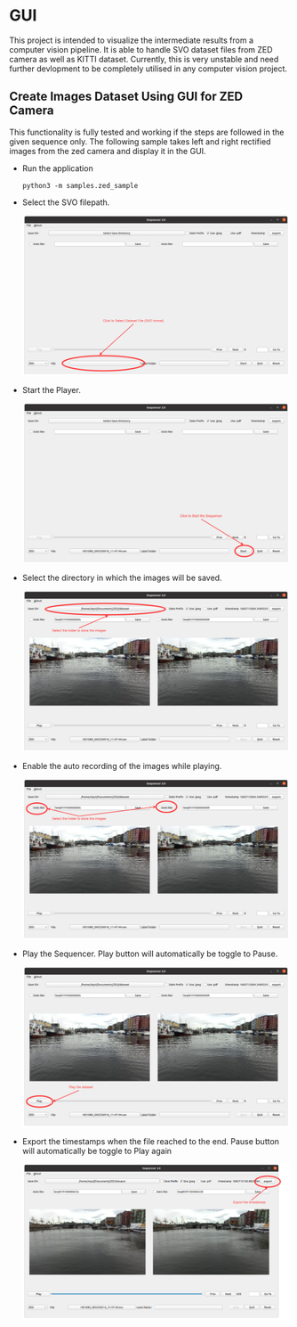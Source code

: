 # GUI
This project is intended to visualize the intermediate results from a computer vision pipeline. It is able to handle SVO dataset files from ZED camera as well as KITTI dataset. Currently, this is very unstable and need further devlopment to be completely utilised in any computer vision project. 

## Create Images Dataset Using GUI for ZED Camera
This functionality is fully tested and working if the steps are followed in the given sequence only. The following sample takes left and right rectified images from the zed camera and display it in the GUI.

- Run the application
  ```
  python3 -m samples.zed_sample
  ```
- Select the SVO filepath.

  <img src="images/zed-select-dataset-file-marked.png" alt="zed-select-dataset-file-marked.png" title="Image">
- Start the Player.

  <img src="images/zed-start-marked.png" alt="zed-start-marked.png" title="Image">
- Select the directory in which the images will be saved.

  <img src="images/zed-select-save-folder-marked.png" alt="zed-select-save-folder-marked.png" title="Image">
- Enable the auto recording of the images while playing.

  <img src="images/zed-auto-record-marked.png" alt="zed-auto-record-marked.png" title="Image">
- Play the Sequencer. Play button will automatically be toggle to Pause. 

  <img src="images/zed-play-marked.png" alt="zed-play-marked.png" title="Image">
- Export the timestamps when the file reached to the end. Pause button will automatically be toggle to Play again

  <img src="images/zed-timestamp-export-marked.png" alt="zed-timestamp-export-marked.png" title="Image">

